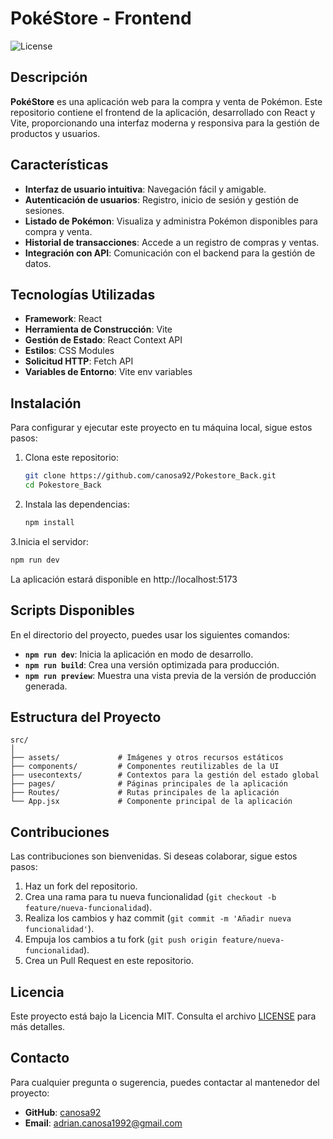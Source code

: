 # PokéStore - Frontend

![License](https://img.shields.io/github/license/canosa92/Pokestore_Front)

## Descripción

**PokéStore** es una aplicación web para la compra y venta de Pokémon. Este repositorio contiene el frontend de la aplicación, desarrollado con React y Vite, proporcionando una interfaz moderna y responsiva para la gestión de productos y usuarios.

## Características

- **Interfaz de usuario intuitiva**: Navegación fácil y amigable.
- **Autenticación de usuarios**: Registro, inicio de sesión y gestión de sesiones.
- **Listado de Pokémon**: Visualiza y administra Pokémon disponibles para compra y venta.
- **Historial de transacciones**: Accede a un registro de compras y ventas.
- **Integración con API**: Comunicación con el backend para la gestión de datos.

## Tecnologías Utilizadas

- **Framework**: React
- **Herramienta de Construcción**: Vite
- **Gestión de Estado**: React Context API
- **Estilos**: CSS Modules
- **Solicitud HTTP**: Fetch API
- **Variables de Entorno**: Vite env variables

## Instalación

Para configurar y ejecutar este proyecto en tu máquina local, sigue estos pasos:

1. Clona este repositorio:

   ```bash
   git clone https://github.com/canosa92/Pokestore_Back.git
   cd Pokestore_Back
   ```

2. Instala las dependencias:

   ```bash
   npm install
   ```
3.Inicia el servidor:

   ```bash
   npm run dev
   ```
La aplicación estará disponible en http://localhost:5173
## Scripts Disponibles

En el directorio del proyecto, puedes usar los siguientes comandos:

- **`npm run dev`**: Inicia la aplicación en modo de desarrollo.
- **`npm run build`**: Crea una versión optimizada para producción.
- **`npm run preview`**: Muestra una vista previa de la versión de producción generada.

## Estructura del Proyecto

```plaintext
src/
│
├── assets/             # Imágenes y otros recursos estáticos
├── components/         # Componentes reutilizables de la UI
├── usecontexts/        # Contextos para la gestión del estado global
├── pages/              # Páginas principales de la aplicación
├── Routes/             # Rutas principales de la aplicación
└── App.jsx             # Componente principal de la aplicación
```
## Contribuciones

Las contribuciones son bienvenidas. Si deseas colaborar, sigue estos pasos:

1. Haz un fork del repositorio.
2. Crea una rama para tu nueva funcionalidad (`git checkout -b feature/nueva-funcionalidad`).
3. Realiza los cambios y haz commit (`git commit -m 'Añadir nueva funcionalidad'`).
4. Empuja los cambios a tu fork (`git push origin feature/nueva-funcionalidad`).
5. Crea un Pull Request en este repositorio.

## Licencia

Este proyecto está bajo la Licencia MIT. Consulta el archivo [LICENSE](LICENSE) para más detalles.

## Contacto

Para cualquier pregunta o sugerencia, puedes contactar al mantenedor del proyecto:

- **GitHub**: [canosa92](https://github.com/canosa92)
- **Email**: [adrian.canosa1992@gmail.com](mailto:adrian.canosa1992@gmail.com)

